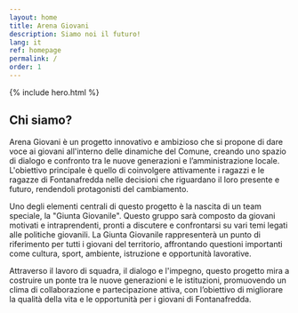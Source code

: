 ```yaml
---
layout: home
title: Arena Giovani
description: Siamo noi il futuro!
lang: it
ref: homepage
permalink: /
order: 1
---
```


{% include hero.html %}

<main class="container my-4" markdown="1">
<h2>Chi siamo?</h2>
  <p>Arena Giovani è un progetto innovativo e ambizioso che si propone di dare voce ai giovani all'interno delle dinamiche del Comune, creando uno spazio di dialogo e confronto tra le nuove generazioni e l’amministrazione locale. L'obiettivo principale è quello di coinvolgere attivamente i ragazzi e le ragazze di Fontanafredda nelle decisioni che riguardano il loro presente e futuro, rendendoli protagonisti del cambiamento.</p>


  <p>Uno degli elementi centrali di questo progetto è la nascita di un team speciale, la "Giunta Giovanile". Questo gruppo sarà composto da giovani motivati e intraprendenti, pronti a discutere e confrontarsi su vari temi legati alle politiche giovanili. La Giunta Giovanile rappresenterà un punto di riferimento per tutti i giovani del territorio, affrontando questioni importanti come cultura, sport, ambiente, istruzione e opportunità lavorative.</p>


  <p>Attraverso il lavoro di squadra, il dialogo e l'impegno, questo progetto mira a costruire un ponte tra le nuove generazioni e le istituzioni, promuovendo un clima di collaborazione e partecipazione attiva, con l’obiettivo di migliorare la qualità della vita e le opportunità per i giovani di Fontanafredda.</p>




    
  <style>
              .container2 {
            display: flex;
            max-width: 1200px;
            margin: 50px auto;
            background: #fff;
            box-shadow: 0 4px 10px rgba(0, 0, 0, 0.1);
            border-radius: 8px;
            overflow: hidden;
            border: 5px solid #a40000;
        }

        .image {
            flex: 1;
            background-image: url('/assets/img/gjd.jpg'); /* Sostituisci con l'URL della tua immagine */
            background-size: cover;
            background-position: center;
            min-height: 400px;
            position: relative;
        }

        .image::after {
            content: "";
            position: absolute;
            bottom: 0;
            left: 0;
            right: 0;
            background: rgba(164, 0, 0, 0.8);
            color: #fff;
            padding: 10px;
            text-align: center;
            font-size: 1.2rem;
            font-weight: bold;
        }

        .content {
            flex: 2;
            padding: 30px;
            display: flex;
            flex-direction: column;
            justify-content: center;
        }

        .content h1 {
            font-size: 2.5rem;
            color: #a40000;
            margin-bottom: 20px;
            text-transform: uppercase;
        }

        .content p {
            font-size: 1.2rem;
            color: #333;
            line-height: 1.8;
        }

        @media (max-width: 768px) {
            .container {
                flex-direction: column;
            }

            .image, .content {
                flex: 1;
            }
        }
      
            table {
            border-collapse: collapse;
            width: 100%;
        }
        td, th {
            width: 25%;
            height: 50px;
            text-align: center;
            background-color: lightgray;
            border: 1px solid white;
        }

  </style>
</main>


